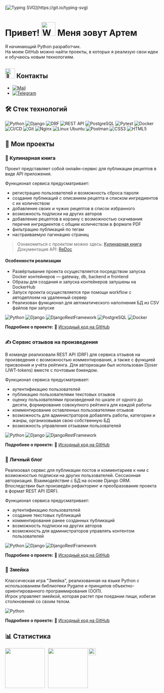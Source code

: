 [![Typing SVG](https://readme-typing-svg.herokuapp.com?font=Roboto+Mono&weight=600&size=30&duration=2000&pause=1000&color=1D75D4&vCenter=true&width=435&height=35&lines=Hello%2C+world!)](https://git.io/typing-svg)

Привет! <img src="https://raw.githubusercontent.com/Tarikul-Islam-Anik/Animated-Fluent-Emojis/master/Emojis/Hand%20gestures/Waving%20Hand.png" alt="Waving Hand" width="45" height="45" /> 
Меня зовут Артем 
=======================================================================================================================================

Я начинающий Python разработчик.  
На моем GitHub можно найти проекты, в которых я реализую свои идеи и обучаюсь новым технологиям.

## <img src="https://fonts.gstatic.com/s/e/notoemoji/latest/1f48c/512.gif" alt="💌" width="32" height="32"> Контакты
* [![Mail](https://img.shields.io/badge/Email-red?logo=gmail&logoColor=white)](mailto:nirendsound@gmail.com)
* [![Telegram](https://img.shields.io/badge/Telegram-blue?logo=telegram&logoColor=white)](https://t.me/ovienrait)

## 🛠 Стек технологий
![Python](https://img.shields.io/badge/Python-3776AB?style=for-the-badge&logo=python&logoColor=white)
![Django](https://img.shields.io/badge/Django-092E20?style=for-the-badge&logo=django&logoColor=white)
![DRF](https://img.shields.io/badge/DRF-FF6F00?style=for-the-badge&logo=django&logoColor=white)
![REST API](https://img.shields.io/badge/REST%20API-%23266999.svg?style=for-the-badge)
![PostgreSQL](https://img.shields.io/badge/PostgreSQL-4169E1?style=for-the-badge&logo=postgresql&logoColor=white)
![Pytest](https://img.shields.io/badge/Pytest-303030?style=for-the-badge&logo=pytest&logoColor=white)
![Docker](https://img.shields.io/badge/Docker-2496ED?style=for-the-badge&logo=docker&logoColor=white)
![CI/CD](https://img.shields.io/badge/CI/CD-3D3D3D?style=for-the-badge&logo=git&logoColor=white)
![Git](https://img.shields.io/badge/Git-F05032?style=for-the-badge&logo=git&logoColor=white)
![Nginx](https://img.shields.io/badge/Nginx-009639?style=for-the-badge&logo=nginx&logoColor=white)
![Linux Ubuntu](https://img.shields.io/badge/Linux_Ubuntu-E95420?style=for-the-badge&logo=ubuntu&logoColor=white)
![Postman](https://img.shields.io/badge/Postman-FF6C37?style=for-the-badge&logo=postman&logoColor=white)
![CSS3](https://img.shields.io/badge/css3-%231572B6.svg?style=for-the-badge&logo=css3&logoColor=white)
![HTML5](https://img.shields.io/badge/html5-%23E34F26.svg?style=for-the-badge&logo=html5&logoColor=white)

## 📂 Мои проекты

### 🍲 Кулинарная книга
Проект представляет собой онлайн-сервис для публикации рецептов в виде API приложения.

Функционал сервиса предусматривает:
- регистрацию пользователей и возможность сброса пароля
- создание публикаций с описанием рецепта и списком ингредиентов с их количеством
- добавление своих и чужих рецептов в список избранного
- возможность подписки на других авторов
- добавление рецептов в корзину с возможностью скачивания перечня ингредиентов с общим количеством в формате PDF
- фильтрацию публикаций по тегам
- настраиваемую пагинацию страниц

> Ознакомиться с проектом можно здесь:  [Кулинарная книга](https://foodgram.3utilities.com/recipes)  
> Документация API: [ReDoc](https://foodgram.3utilities.com/api/docs/)

#### Особенности реализации
- Развёртывание проекта осуществляется посредством запуска Docker контейнеров — gateway, db, backend и frontend
- Образы для создания и запуска контейнеров запушены на DockerHub
- Запуск проекта осуществляется при помощи workflow c автодеплоем на удаленный сервер
- Реализован функционал для автоматического наполнения БД из CSV файлов при запуске

![Python](https://img.shields.io/badge/Python-3.9.13-blue)
![Django](https://img.shields.io/badge/Django-3.2.3-green)
![DjangoRestFramework](https://img.shields.io/badge/DjangoRestFramework-3.12.4-blue)
![PostgreSQL](https://img.shields.io/badge/PostgreSQL-13.10-green)
![Docker](https://img.shields.io/badge/Docker-24.0.5-blue)

**Подробнее о проекте:** 🔗 [Исходный код на GitHub](https://github.com/ovienrait/Foodgram)

##

### ✍️ Сервис отзывов на произведения
В команде реализовали REST API (DRF) для сервиса отзывов на произведения с возможностью комментирования, а также с функцией присвоения и учёта рейтинга. Для авторизации был использован Djoser (JWT-tokens) вместе с почтовым бэкендом.

Функционал сервиса предусматривает:
- аутентификацию пользователей
- публикацию пользователями текстовых отзывов
- оценку пользователями произведений по шкале от одного до десяти, формирование совокупного рейтинга для каждой работы
- комментирование оставленных пользователями отзывов
- возможность для администраторов добавлять работы, категории и жанры, организовывая свою собственную БД
- возможность управления отзывами пользователей

![Python](https://img.shields.io/badge/Python-3.9.13-blue)
![Django](https://img.shields.io/badge/Django-3.2-green)
![DjangoRestFramework](https://img.shields.io/badge/DjangoRestFramework-3.12.4-blue)

**Подробнее о проекте:** 🔗 [Исходный код на GitHub](https://github.com/ovienrait/YaMDb)

##

### 📒 Личный блог
Реализовал сервис для публикации постов и комментариев к ним с возможностью подписки на других пользователей. Сессионная авторизация. Взаимодействие с БД на основе Django ORM.
Впоследствии был произведён рефакторинг и преобразование проекта в формат REST API (DRF).

Функционал сервиса предусматривает:
- аутентификацию пользователей
- создание текстовых публикаций
- комментирование ранее созданных публикаций
- возможность подписки на других авторов
- возможность для администраторов управлять контентом пользователей

![Python](https://img.shields.io/badge/Python-3.9.13-blue)
![Django](https://img.shields.io/badge/Django-3.2.16-green)
![DjangoRestFramework](https://img.shields.io/badge/DjangoRestFramework-3.12.4-blue)

**Подробнее о проекте:** 🔗 [Исходный код на GitHub](https://github.com/ovienrait/Yatube)

##

### 🐍 Змейка
Классическая игра "Змейка", реализованная на языке Python с использованием библиотеки Pygame и принципов объектно-ориентированного программирования (ООП).  
Игрок управляет змейкой, которая растет при поедании пищи, избегая столкновений со своим телом.

![Python](https://img.shields.io/badge/Python-3.9.13-blue)

**Подробнее о проекте:** 🔗 [Исходный код на GitHub](https://github.com/ovienrait/Snake)

## 📊 Статистика
<div>
<a href="https://github-readme-stats.vercel.app/api?username=ovienrait&hide=contribs&show_icons=true&theme=transparent&hide_title=true&hide_rank=true&include_all_commits=true">
  <img  align="left" height="130" style="margin-right: 10px" src="https://github-readme-stats.vercel.app/api?username=ovienrait&hide=contribs&show_icons=true&theme=transparent&hide_title=true&hide_rank=true&include_all_commits=true" />
</a>
<a href="https://github-readme-stats.vercel.app/api/top-langs/?username=ovienrait&layout=compact&theme=transparent&hide_title=true&hide=shell,rich+text+format">
  <img align="left" height="130" src="https://github-readme-stats.vercel.app/api/top-langs/?username=ovienrait&layout=compact&theme=transparent&hide_title=true&hide=shell,rich+text+format" />
</a>
<a href="https://komarev.com/ghpvc/?username=ovienrait&style=for-the-badge&label=ПРОСМОТРЫ+ПРОФИЛЯ">
  <img align="left" height="23" src="https://komarev.com/ghpvc/?username=ovienrait&style=for-the-badge&label=ПРОСМОТРЫ+ПРОФИЛЯ" />
</div>
